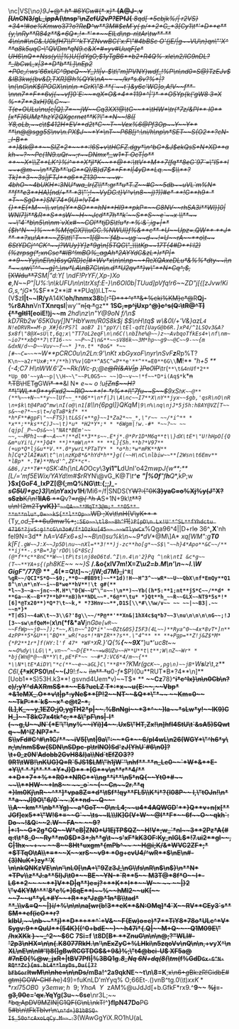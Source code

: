 \nc|VS[\n*o}9J*~~+@* *h** *#6YCw*#{* *x}** **(A@**J-.v** *[Un*CN3/gL_i$pp%hs$A(\\tnsp'\n*Zc*f*U2*v*P?E*PfJ{** **8qd[* *5cbj**k%/**| **r2VS}* *3**4*!#*oe%Kmw*o37?*o*?*Re**D**^w**3M#$eM`y( p/**2*G_*3[Cy1\t*'*D**e**{y,\nRy**R84z**&*6Q*,!* *'**~~EILd\np-n\tAr\tw** ** 4\n\n#\nG&.U0kfH7\\P'^kTYZNvwBC('x:F\"#4bBSc O'{jE/|g~~VU\n}qn\"'X^ **a8k5uqC-\"QVDm*qN9.c&X+#=yv#UuqF[e* UH6\nQ**Nss(y\\|%)U{|dYgO;$1yTgB6**b2*R4Q%-xle\n2/IG9nDL?*_IbCwL,x|3+*D*b**l.]\nEp2 +P0c,/:ws'66xUC^9peQ~~Y_}!l|v-$\t\"m]PVNY)wdf_!%P\n\nd0=S@)TzEJv$&IB3kwj{bv&D,TXR]@h%QYk\nA~~ ~~/kr*s.6v?%*|?\n(\nG\nK$(POGX\n\n\n *GrK\"8 **{`~~t`}&y6c'WG]o,A!V~~f**-\nnn7**F**6vj{~~vf]0`E:~~=qX=O&*4**119*^|')* **O5Yp{k('gW8 3=X %-*7**3xH}9LC~~-T(e+OULu\nu[c|Q].7=~~jW~~Cq3XX!@\tG~~**\tHW*\tr(*7z/&PI** I0**[x*F]6UMz*hzY2QXgcrnet**K?\"**N~~!8([ Y8,oLb,~~c\t$412H*EV**d2t*C~~T~~Vex%6@Pf3Op~~Y~~Y+* **\n@@sgg5S\nv\n.PX$J~~*Y*\nT~~P6B[j^:\ni/h\np\n*SET~~S{O2**?cN-_I-B** **)&tk@**~~SIZ*2+~~**:!6S+v\tHCFZ.dgy*\n^bG*&J$ekQsS*N*XD**akh~~?~~Pc(1N9.uQr~~;r~~DNmx*,_w1*T OcT|o** **~~X*\\Z**LK^}%i^=**X*jl*K~~**@**:\ttV**M**7(fq**8eG`97`=\"I5**l~~+@m~~\n**Zb**'uG**Q)/B)d7$**F**l|4yD**Lq.~~$\\**?Tk]**3~~3s|jFTJ**a6**Z130~~ ~~w-4bhO~~4bUKH*:3NU*wa_Ir(Z\\**:gr**u*T.Z~~#G~~5db~~uVL`m%N* **f**e3**HA)[nd/+** *3\"';!~~VyDG:t}V^v\n8~~j)?))#e* **!G**h9* * *T~~Sg0**}SN'74*9U)=!vT4*{}**E(*M~~\\.vr\n{Y**8O**=hN**Hl9**pkP=~~G8NV~~rhSA3i**Wl}]0|WNI7]i**&R**S**sW~~H~~Jcd**7h**k'~~S**S~~e`~~x \\**~~ ~~\"4`*b\n5\n\nm`vXx#~~COl**tjDS\t!u*r *%:&`,ig+|**{$h^N~~)%~~*%M{qGX)\\uGC.%NWUl}f%&**c** *U~~Upz=.QW** **J* ** **?xu!A**~~Z5\tt\"T~~-1[@~~`f4b~~ug`~~d~~!=U~~rA~~**o\t~~ 6StYDCj^^CK^~~j?WUy}Y]z*9g\n[5TQG\"_\\\tKp~~17T{4#D**I:I2)(%zrpsg(*;xnCsc*#IB^!mBO%_agAh*2AYYdC&zL*)r*P|* **9~~Yyj\nEl\n}6syQRD)c|#*Wv*x\n\n\np~~+RcXQAxeDLu*&%%*dty~~i\n*~~.uw\"^^~~g]^_\nv*LA\nB7C\n\n.d**U2qv**}w\"**N*Cq^;$,*[XWdu**7~~**SM|*\"d:Y[* **\ndF!PrYF/,Xp-)Xo* **e**,N*_~~P\"|U%:\n_\\kUFU\n\n\trX*sf:E-}*\n6OI0b|TUud]pVfq*!r6~~ZD\"j[{[zJvw!KiG,s,^jG**%$F**2**i# **PUq))l.LT~~(V$z**l|**t~~l**R/y**A14K!**oh/hnmx38**b[r~~\"D**+^r**&+%cki%KM}e*@~~R**Qj-%r8Ahn**Vn**TXnrqsl**|wy'\"~~n[q *~~gz** **1S~~C,=p^jU~~xp^~~@}c^s(Q:\tR@^T] {**gItI1~~[eoiE!)j~~m** *2hd\nz\n\"Y@9oN f/\n$ kD7Rb2w'65K0uy[]N\"HbYwm/R0S8k$j $$\nH\tq$ w\\&0I/+'V&}azL`4 N!eDRVR==M-p_X#}6rPS?l aoB7 1\"ppY/\tEl-qdt[UayG@b6R.]xP4/^1LSQv3&A?$x8f\"8@X=sU\t,6q;x\"TT7oL2eqF\n\n6C(\nbIhe%@~~)z~~AvbqoTfkEs4+\nf\nm~~io7**xbQ**7\tT16-~~ ~~P~~I\n&**~~sV86k~~3M*hp~~g9~~@C~~9-~~{m &dxN/d~~D~~Vuv~~f~~* }*n.t* *0o&* *~~[#~~C=~~`~~*W**pCRC0u\n2Ln:9'\nKt* *xbGyxoF\nyr\nS*vF**z**R*p%T?`K\n~~a2r*Ux#;**/**h)Y%v|GD**^A5C^=P**e'**^**=E0**6G\\`**M**!** *\"h+*5* ** *{-4*;C7 *H\nWW.6*'**Z~~Rk(Wc-p*;@e~~@R(&AV|p~~ ~~]Po~~0**~~lP~~\tr(`**\t&4nUf*2** *Up_00'~~yA~~p|\\H~~\"~~PL0G5~~ ~~)D~~v~~!*f~~*D*i(Aq$*`k*~~n *.T~~B~~\\~~HET~~g~~GW~~i* **~~&l N* *e~~ o* *!*u~~[Zn$~~H?**\"WL**9**yFxd2~~RlO~~**!* *r%**l\"7fu~~S~~$~~9xS`hK~~@**(**%~~+N~~**y~~lUf~~_**06**\n*f|J\\A\nc~~I7**X\nY**jyx~~$gb,'qsR\nO\nR\n+$k\t@4PaQ^mw\nI(o@\n1[B`\\\n{6pgI]}QKqM`|9\n%\nq\njJ*5j5h:h8AY@VZ[T~~ s&~~e?*~~s\t=/qTaB*kf* ** *h*F**#gpF\"~~FTS}\tL&S(+**g}~~1*Za2*~~_*,\"r~~ ~~/*i^** * *x**;**ks**C)J~~\t)*u* *H2*Y*;* * *6Wgm|!w.-#* *~~?~~ ~~(qjp[_P~~Os&~~\"NAt*BEm'~~ ~~,~~MPh1~~#~~A~~*!**dl**3**s~~.E*j*.@*Pr1D*M6q**t\\}dX\tE*\"U!hHpO[{Q&m*uYi!L/**}Q4* **)**mW\n** ** **L]{5h.**b?*V97**(+up*Q*lj&u**V.**.0*ywrL*PTaTY* * *o*h:*w*mPK**N** h]Cq*2lAI#aX\t^\n\nzKp8*&*hYd*h**}g((~~H\nC\nlbiw~~**[2Wsn\t6Emv** *lBp* *.T#}**Mvd'^,ZF**c*-&B6,/z**T#**Q`SK:4h*{\nLAO*Oc*y*\\3**yi1\"L**dUnI'o42m*wpJ{w**;**[L/='mf5EWix/YAYd!m#$rR*YN\\@vG_K@*T\t^**e** **\"|%0f**\"f**h**Q**,kP;w **}$x[GoF4_IxPZ[@(;mQ%NG\tt:{;;*)_-s~~C5U~~)**gc*}3)\n\nY*ax)v1H**/Mi6=/f|SNDS(Y~~W?:{\"0K**3}yaC=o%Xj%y(J\"X?sSzb**K/\n!**1lA6** **Q~~v?~~=*r@{* **h* A~~S+1N+9k\t~~**?u\n~~H~~2m2T**yvK}}**\"`~~QA~~**MqT*3@m;* **O5** **n**nlu*,0=~~kS{**l**Op~~`WD  ;Xv\t\nH{V\\yK+* *~~{T*y_od*~~_T**6u9mw%*;`:5Eo~~\tl8~~8h^`I1[`)P[pD\n.Lx!U'*^SL**fYhdctu 4716*?jvS:g!*cG\n3o#/f*1Ozku[45~~ ~~wTlywCx`~~%Qga96^4||D+rI~~o~~ 36^**,X**'nh fel9N=3d** **hA=V4Fx6+s)~~B\nI*)su%k\n~~9*d**V**@M\\]A* *xq[WM\":g**T0** *k[F`[.gW~~J:X~~Jp5D\nu~~nXl=**3!**)j-zc**ho[g*~~S$\"~~h}4*Apo**&C~~/** **ij**-.s*B=*Jg'rDO\\G*8Sc](@*f**c**8nC**W~~\tP\ts\nj8eD6td.^I\n.4\n'2}Pq ^\nk\ntI &c*g~~(T~~**YA+s{(p`h8KE~~ ~~}S** **/.&o{xlV7m!**X=Z\\*u2=b.M\n'\n~~I.\\*W GigF\"/77@** ** **_4**(*=Q\t]~~;/jW;d7M**~~}_~~i`^R[ %gR~~/QCI*S*O~~$0;,**0~~#BB9t)~~**1d)!H~~H^3^~~wR*~~U~~QbX\nf*EmQy**Q18^\n\n*\nY~~i~~B*we**hV**!\t g#(** *l~~3~~a~~jnc~~M.H*\"0{W~~U^\"=~~!\n**)~~Yb((h*5:**1;nt**jS*C~~/**d* * **Ga~~K~~B**7**bP**nB)h**NDL~~*.*6@**\tu* *}Qt**h_~~R~~GLX~~NT9*5s*!*[6]*@Tx20**)*Q*?\t~~k,* *?3Hnv~~**,D1S[\\*#\\%w/v~~ ~~ ~~|~~B3|.~~ ~~n*}* *T|dS)~~4aK\t~~3\\G?'8g\\~~/*P@**'**Xn&|1hX4c$q*b7~~3\nu\n\n\n\nG~~;!J[3~~sw\nfQeM+`**(**x\n(*f&*aV**jn*G`De[wR~~ ~~FfWp~~j0~~]);*~~,K\n~~^1Q*i*'~~0Zt&0S}I5F3(4L~~)**Rya^0~~4x*8vT*]n**4zPP**5*&U**\"BQ**_wR(*os*!*N*IR**?s**.\"4^** ** **+Pgp=**Z!j&Z$*M*{*P2**1r*]f(HY:l'f 47* *WF*X`*R.}'Q*{%**{~~9X**\"*}u*'*uc8t~~ ~~`O%dy\\LG\\*,vn~~^~~D{E**~~=w8UZu~~H**U**t\t**;W\nZ~~Wr* * *bj{Wn@*@~~N**Y\t,pE*F*~~ ~~#*J:VC6*4/m~~{** *\\N*\tE*AiDY\"*c(**~~e~~aGL}C\"**8**`?K*M*r(gc`K~~,pg\n)~~jB*`W**s**lz*\t,z** *C6l*,**~~{*x~~KPS0\n(~~(J**9!:f~~ ~~i!n** *u~~0-*f**$P)(0u**RUT*B*?4**\n]**[Uob1**S)53H.k3**! gsvnd4Uem*v)~~T$* ** **~~Cz**78}**^~~i*c^lx}\n\n0Cb\n?~~ ~~c)/;yY^dAXRmS$**~~E&?ucLZ T*:*x~~u{E:~~,~~Vbp* *&1eMX_.O**v\t|p*:yNe$**[P!2~~NT~~&Q**\"*~~ ~~Km=0~~ ~~TkP:**`k$~~x* e@t2-*,(L],K_~~y_1EZO;jO,ygTH2*p|~~.%BnNgi~~*3*^~~)Ia~~*sLw*y!~~lK9)CH_]~~T8kC7x4tk*c;**&\"pF\ns|-l*(~~g,U~~JN`{*E'\"\ny%~~iYi)]4~~.UxS\"HT,Zx!\n]hfI4StU\t`&sA5)SQwtq~~M^lZ NP7**-S\\vFd#C^#\n1C/**~~iV5[\nt|9a\":~~*G*~~6/pI4wL\n26(WGY*\"^h6*y\n;\n/nmS$w{SDN\nSDpc-p\trlNO)Sd'zJ(YhU`#6\n0]?\t+0_z0N'Adobb2GvH8&I)a\\Nd`tEfZO3??9R1\tWB!\nKUG}Q=R`5JS1$LM\"h1jW`'\nhf** **n_Le0~~`*W*&**E-*Y\\* * *j** ** *Y*J}D** *[G**v\n**r**4/** **D**7**%**R0**NRC**\\ng**i**\n5*nQ{~~Yt0*#~~ ~~\\**HW~~+ln8~~ ~~_o`~~(~~Cn~~2r.**q *}Im0Kj\nR~~^**]*vpa8Z=*d*\tSf*!qy**FL5\\K*i*?{l08P~~ I,\"tOJn!\n* **a~~J]9O\"6/0`~~.X**nd~~Q~~-\\A~~km**\nb**Yg)~~a*GoT~~0\n:L4;~~u4*4AQWGD'**}Q**v+n(x[**JGf]ex5**\"W!6*=~~G`~~\ts~~lL\\IK]G(V+W~~@l**F*~~6f~~O~~qkh`:Do~~!&Q:~~2.W~~FA~~ ~~9?|*:1~~G*2g*CQ~~W*eB|ZN0*U1EjTP$QZ~~H!V*;w_`*nl~~3**2Pz*A{#q:t\t*8_0~~Ry**m0$D*3*;h**g\t~~s'xF*kK3OF:Ky_nIGL$*!7.ui2**gI~~,C|1hx~~+~~ ~~8~~8Ht*uxgm*{mPb^~~ ~~H@i;K/&*WVC2ZF*;* *$TTqO\tA\\*=*~~X~~xrS~~v9* *0g+cvU4/^wR**$\nE\n#-{3)NuK*}zy*'X \n\nkQNKzVE\n\n'\nL0[\nA+\"9Zz3J_\nG\\fs\nR\n$\n$}\n**N* *TPv\\z**J:a**5l)J\t0*~~BE~~YN-*`R**5~~ M3T@*8f*O~~I*-L6**2~~ ~~**]V**D|q**)e=j?+**K**l**~~W~~ ~~ ~~|}2 \"v4KYM^**'8*e%*]6qE**l~~%~~hMl2~~uK[~~ ~~7~~u**yL*#Y~~+R**x*Jz@*1n*B\\tad* **_\\v&=Q~~|}i/+%\n\n\na[wr(b!3**cK**&N:OMq]*4`X~~RV**CEy3`s**SM**ef(icO**r?klbU,~~\nb~~**j)**D**+**^`+V&~~F{Ew)o=e)*7**TiY8*78o*ULc^*V*Sygv:9**QuU**(54K}((^0+bdE~~)~~h47i*{.Q|~~M+Q~~--Q1M09E\" /hxXKk }~~_^2~~$~~6C 7Si=f \t8D[~~B* **ZnuG\n\n\n@;?\"WLl#-'2p3\nHX=\n\n{.K8077RkH.\n'\nExZyC+%LHki\n5zqoVv\nQ\n\n,+v~~yX~~^\nXL\nE\n\nI#'l)8(]gBwRCGTDG$&+9&)%;\"t4@bci-U$ XF5a@ #7nE0{%@w_jxR+|tBV7PfI|%3BQ1g._8_Nq 6N+dq(8(\tm_(f%GdD`Gx-G^N-RQ**Zc}{ms.bL4**lnyDs,Du([7?bFbGor`ltwM\n\nhe=\n\nDs/~~mBa!^2a9qkNE~~t\n\\8=K**;~~x\n6+*g*Bk:zR!GidbE#gtm)GOW-CHf *h*e~~}49)=fuKnLD'mYyq% O;66Et-.()vnB^tg.0\\\t)$xxK**rxl75OB0~~y3emw;h~~9;YhoA~~Y~~$zAM%@uJdJd[+b.GfkF*rx9.^**9~~ ~~%j~~=-~~g3,90~~e=~~'qx.Yq~~Yg(3u~~6se**\nr3L;~~ ~~*bq;ApDV9MZlN|G1QF(G\nL\nkT!~~^**}flpN47Do**P~~G 5#b\n\\tFkTblvr\n`\n*d+}B1bBSQ-I$_50o*cAxoLqCy.M~~.`.~~3(WAwGgYiX.RO1hU(aL